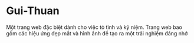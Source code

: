 # Gui-Thuan
Một trang web đặc biệt dành cho việc tỏ tình và kỷ niệm. Trang web bao gồm các hiệu ứng đẹp mắt và hình ảnh để tạo ra một trải nghiệm đáng nhớ
